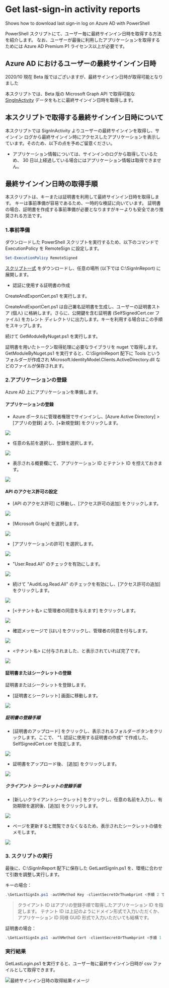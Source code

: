 # Get last-sign-in activity  reports

Shows how to download last sign-in log  on Azure AD  with PowerShell

PowerShell スクリプトにて、ユーザー毎に最終サインイン日時を取得する方法を紹介します。
なお、ユーザーが最後に利用したアプリケーションを取得するためには Azure AD Premium P1 ライセンス以上が必要です。

## Azure AD におけるユーザーの最終サインイン日時

2020/10 現在 Beta 版ではございますが、最終サインイン日時が取得可能となりました

本スクリプトでは、Beta 版の Microsoft Graph API で取得可能な [SingInActivity](https://docs.microsoft.com/ja-jp/graph/api/resources/signinactivity?view=graph-rest-beta) データをもとに最終サインイン日時を取得します。

## 本スクリプトで取得する最終サインイン日時について

本スクリプトでは SignInActivity よりユーザーの最終サインインを取得し、サインイン ログから最終サインイン時にアクセスしたアプリケーションを表示しています。そのため、以下の点を予めご留意ください。

- アプリケーション情報については、サインインのログから取得しているため、 30 日以上経過している場合にはアプリケーション情報は取得できません。

## 最終サインイン日時の取得手順

本スクリプトは、キーまたは証明書を利用して最終サインイン日時を取得します。
キーは事前準備が容易であるため、一時的な検証に向いています。
証明書の場合、証明書を作成する事前準備が必要となりますがキーよりも安全であり推奨される方法です。

### 1.事前準備

ダウンロードした PowerShell スクリプトを実行するため、以下のコマンドで ExecutionPolicy を RemoteSign に設定します。

```powershell
Set-ExecutionPolicy RemoteSigned
```

[スクリプト一式](https://github.com/jpazureid/get-last-signin-reports/archive/beta.zip) をダウンロードし、任意の場所 (以下では C:\SignInReport) に展開します。

- 認証に使用する証明書の作成

CreateAndExportCert.ps1 を実行します。

CreateAndExportCert.ps1 は自己署名証明書を生成し、ユーザーの証明書ストア (個人) に格納します。さらに、公開鍵を含む証明書 (SelfSignedCert.cer ファイル) をカレント  ディレクトリに出力します。キーを利用する場合はこの手順をスキップします。

続けて GetModuleByNuget.ps1 を実行します。

証明書を用いたトークン取得処理に必要なライブラリを nuget で取得します。
GetModuleByNuget.ps1 を実行すると、C:\SignInReport 配下に Tools というフォルダーが作成され Microsoft.IdentityModel.Clients.ActiveDirectory.dll などのファイルが保存されます。

### 2.アプリケーションの登録

Azure AD 上にアプリケーションを準備します。

#### アプリケーションの登録

- Azure ポータルに管理者権限でサインインし、[Azure Active Directory] > [アプリの登録] より、[+新規登録] をクリックします。

![](./img/00_app_registration.png)

- 任意の名前を選択し、登録を選択します。 

![](./img/01_app_registration.png)

- 表示される概要欄にて、アプリケーション ID とテナント ID を控えておきます。

![](./img/02_overview.png)

#### API のアクセス許可の設定

- [API のアクセス許可] に移動し、[アクセス許可の追加] をクリックします。

![](./img/03_add_permissions.png)

- [Microsoft Graph] を選択します。

![](./img/04_add_permissions.png)

- [アプリケーションの許可] を選択します。

![](./img/05_add_permissions.png)

- "User.Read.All" のチェックを有効にします。

![](./img/06_add_permissions.png)

- 続けて "AuditLog.Read.All" のチェックを有効にし、[アクセス許可の追加] をクリックします。

![](./img/07_add_permissions.png)

- [<テナント名> に管理者の同意を与えます] をクリックします。

![](./img/08_grant_permissions.png)

- 確認メッセージで [はい] をクリックし、管理者の同意を付与します。

![](./img/09_add_permissions.png)

- <テナント名> に付与されました、と表示されていれば完了です。

![](./img/10_grant_permissions.png)

#### 証明書またはシークレットの登録

証明書またはシークレットを登録します。

- [証明書とシークレット] 画面に移動します。

![](./img/11_upload_certificate.png)

##### 証明書の登録手順

- [証明書のアップロード] をクリックし、表示されるフォルダーボタンをクリックします。ここで、 "1. 認証に使用する証明書の作成" で作成した、 SelfSignedCert.cer を指定します。

![](./img/12_upload_certificate.png)

- 証明書をアップロード後、 [追加] をクリックします。

![](./img/13_upload_certificate.png)

##### クライアント シークレットの登録手順

- [新しいクライアントシークレット] をクリックし、任意の名前を入力し、有効期限を選択後、[追加] をクリックします。

![](./img/14_add_client_secret.png)

- ページを更新すると閲覧できなくなるため、表示されたシークレットの値をメモします。

![](./img/15_add_client_secret.png)

### 3. スクリプトの実行

最後に、C:\SignInReport 配下に保存した GetLastSignIn.ps1 を、環境に合わせて引数を調整し実行します。

キーの場合：

```powershell
.\GetLastSignIn.ps1 -authMethod Key -clientSecretOrThumbprint <手順 2 で作成したクライアント シークレットの値> -tenantId 'contoso.onmicrosoft.com' -clientId xxxxxxxx-xxxx-xxxx-xxxx-xxxxxxxxxxxx -outfile "C:\SignInReport\lastSignIns.csv"
```

> クライアント ID はアプリの登録手順で取得したアプリケーション ID を指定します。
> テナント ID は上記のようにドメイン形式で入力いただくか、アプリケーション ID 同様 GUID 形式で入力いただいても結構です。

証明書の場合：

```powershell
.\GetLastSignIn.ps1 -authMethod Cert -clientSecretOrThumbprint <手順 1 でアップロードした証明書の拇印の値> -tenantId 'contoso.onmicrosoft.com' -clientId xxxxxxxx-xxxx-xxxx-xxxx-xxxxxxxxxxxx -outfile "C:\SignInReport\lastSignIns.csv"
```

### 実行結果

GetLastLogin.ps1 を実行すると、ユーザー毎に最終サインイン日時が csv ファイルとして取得できます。

![最終サインイン日時の取得結果イメージ](img/lastsigninlog.png)

